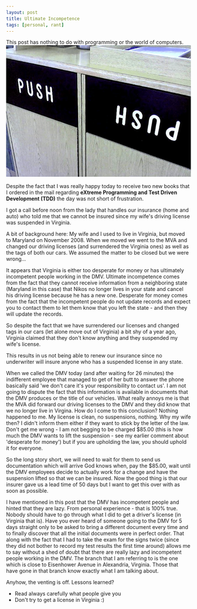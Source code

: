```yaml
---
layout: post
title: Ultimate Incompetence
tags: [personal, rant]
---
```


This post has nothing to do with programming or the world of computers.
<img class="post-image" src="/files/2009-11-21-incompetence.png" />

Despite the fact that I was really happy today to receive two new books that I ordered in the mail regarding **eXtreme Programming and Test Driven Development (TDD)** the day was not short of frustration.

I got a call before noon from the lady that handles our insurance (home and auto) who told me that we cannot be insured since my wife's driving license was suspended in Virginia.

A bit of background here: My wife and I used to live in Virginia, but moved to Maryland on November 2008. When we moved we went to the MVA and changed our driving licenses (and surrendered the Virginia ones) as well as the tags of both our cars. We assumed the matter to be closed but we were wrong...

It appears that Virginia is either too desperate for money or has ultimately incompetent people working in the DMV. Ultimate incompetence comes from the fact that they cannot receive information from a neighboring state (Maryland in this case) that Nikos no longer lives in your state and cancel his driving license because he has a new one. Desperate for money comes from the fact that the incompetent people do not update records and expect you to contact them to let them know that you left the state - and then they will update the records.

So despite the fact that we have surrendered our licenses and changed tags in our cars (let alone move out of Virginia) a bit shy of a year ago, Virginia claimed that they don't know anything and they suspended my wife's license.

This results in us not being able to renew our insurance since no underwriter will insure anyone who has a suspended license in any state.

When we called the DMV today (and after waiting for 26 minutes) the indifferent employee that managed to get of her butt to answer the phone basically said 'we don't care it's your responsibility to contact us'. I am not going to dispute the fact that this information is available in documents that the DMV produces or the title of our vehicles. What really annoys me is that the MVA did forward our driving licenses to the DMV and they did know that we no longer live in Virgina. How do I come to this conclusion? Nothing happened to me. My license is clean, no suspensions, nothing. Why my wife then? I didn't inform them either if they want to stick by the letter of the law. Don't get me wrong - I am not begging to be charged $85.00 (this is how much the DMV wants to lift the suspension - see my earlier comment about 'desperate for money') but if you are upholding the law, you should uphold it for everyone.

So the long story short, we will need to wait for them to send us documentation which will arrive God knows when, pay the $85.00, wait until the DMV employees decide to actually work for a change and have the suspension lifted so that we can be insured. Now the good thing is that our insurer gave us a lead time of 50 days but I want to get this over with as soon as possible.

I have mentioned in this post that the DMV has incompetent people and hinted that they are lazy. From personal experience - that is 100% true. Nobody should have to go through what I did to get a driver's license (in Virginia that is). Have you ever heard of someone going to the DMV for 5 days straight only to be asked to bring a different document every time and to finally discover that all the initial documents were in perfect order. That along with the fact that I had to take the exam for the signs twice (since they did not bother to record my test results the first time around) allows me to say without a shed of doubt that there are really lazy and incompetent people working in the DMV. The branch that I am referring to is the one which is close to Eisenhower Avenue in Alexandria, Virginia. Those that have gone in that branch know exactly what I am talking about.

Anyhow, the venting is off. Lessons learned?

* Read always carefully what people give you
* Don't try to get a license in Virginia :)
